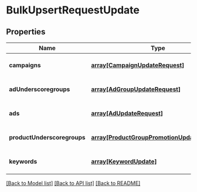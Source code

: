# BulkUpsertRequestUpdate

## Properties
Name | Type | Description | Notes
------------ | ------------- | ------------- | -------------
**campaigns** | [**array[CampaignUpdateRequest]**](CampaignUpdateRequest.md) |  | [optional] [default to null]
**adUnderscoregroups** | [**array[AdGroupUpdateRequest]**](AdGroupUpdateRequest.md) |  | [optional] [default to null]
**ads** | [**array[AdUpdateRequest]**](AdUpdateRequest.md) |  | [optional] [default to null]
**productUnderscoregroups** | [**array[ProductGroupPromotionUpdateRequest]**](ProductGroupPromotionUpdateRequest.md) |  | [optional] [default to null]
**keywords** | [**array[KeywordUpdate]**](KeywordUpdate.md) |  | [optional] [default to null]

[[Back to Model list]](../README.md#documentation-for-models) [[Back to API list]](../README.md#documentation-for-api-endpoints) [[Back to README]](../README.md)


